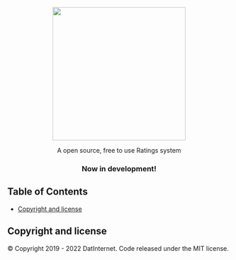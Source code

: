 <br><br>
<p align="center">
  <a href="https://example.com">
    <img src="https://media.datinternet.nl/openratings/branding/logo.svg" width="300">
  </a>
</p>

<p align="center">
  A open source, free to use Ratings system 
</p>
  <h3 align="center">Now in development!</h3>
</p>


## Table of Contents
- [Copyright and license](#copyright-and-license)


## Copyright and license

© Copyright 2019 - 2022 DatInternet. Code released under the MIT license.
